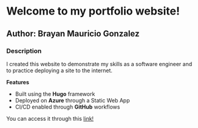 # Welcome to my portfolio website!

## Author: Brayan Mauricio Gonzalez

### Description

I created this website to demonstrate my skills as a software engineer and to practice deploying a site to the internet.

**Features**

- Built using the **Hugo** framework
- Deployed on **Azure** through a Static Web App
- CI/CD enabled through **GitHub** workflows

You can access it through this [link!](https://brayanm.net)
